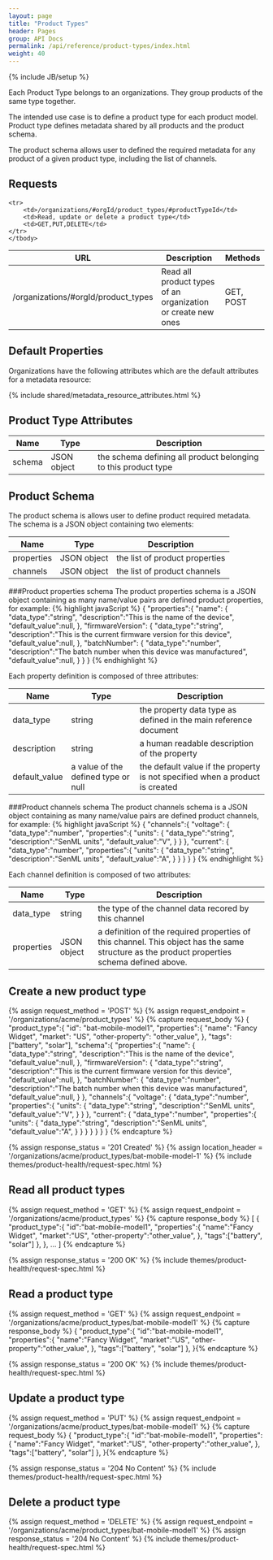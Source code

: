 ```yaml
---
layout: page
title: "Product Types"
header: Pages
group: API Docs
permalink: /api/reference/product-types/index.html
weight: 40
---
```

{% include JB/setup %}

Each Product Type belongs to an organizations.  They group products of the same type together.

The intended use case is to define a product type for each product model.  Product type defines metadata
shared by all products and the product schema.

The product schema allows user to defined the required metadata for any product of a given product type, including
the list of channels.

Requests
--------

<table class="content">
    <thead>
    <tr>
        <th><strong>URL</strong></th>
        <th><strong>Description</strong></th>
        <th><strong>Methods</strong></th>
    </tr>
    </thead>
    <tbody>
    <tr>
        <td>/organizations/#orgId/product_types</td>
        <td>Read all product types of an organization or create new ones</td>
        <td>GET, POST</td>
    </tr>

    <tr>
        <td>/organizations/#orgId/product_types/#productTypeId</td>
        <td>Read, update or delete a product type</td>
        <td>GET,PUT,DELETE</td>
    </tr>
    </tbody>
</table>


Default Properties
------------------

Organizations have the following attributes which are the default attributes for a metadata resource:

{% include shared/metadata_resource_attributes.html %}

Product Type Attributes
-----------------------

<table class="content">
    <thead>
    <tr>
        <th><strong>Name</strong></th>
        <th><strong>Type</strong></th>
        <th><strong>Description</strong></th>
    </tr>
    </thead>
    <tbody>
    <tr>
        <td>schema</td>
        <td>JSON object</td>
        <td>the schema defining all product belonging to this product type</td>
    </tr>
    </tbody>
</table>

Product Schema
--------------
The product schema is allows user to define product required metadata.  The schema is a JSON object containing
two elements:

<table class="content">
    <thead>
    <tr>
        <th><strong>Name</strong></th>
        <th><strong>Type</strong></th>
        <th><strong>Description</strong></th>
    </tr>
    </thead>
    <tbody>
    <tr>
        <td>properties</td>
        <td>JSON object</td>
        <td>the list of product properties</td>
    </tr>
    <tr>
        <td>channels</td>
        <td>JSON object</td>
        <td>the list of product channels</td>
    </tr>
    </tbody>
</table>

###Product properties schema
The product properties schema is a JSON object containing as many name/value pairs are defined product properties,
for example:
{% highlight javaScript %}
{
    "properties":{
        "name": {
            "data_type":"string",
            "description":"This is the name of the device",
            "default_value":null,
        },
        "firmwareVersion": {
            "data_type":"string",
            "description":"This is the current firmware version for this device",
            "default_value":null,
        },
        "batchNumber": {
            "data_type":"number",
            "description":"The batch number when this device was manufactured",
            "default_value":null,
        }
    }
}
{% endhighlight %}


Each property definition is composed of three attributes:

<table class="content">
    <thead>
    <tr>
        <th><strong>Name</strong></th>
        <th><strong>Type</strong></th>
        <th><strong>Description</strong></th>
    </tr>
    </thead>
    <tbody>
    <tr>
        <td>data_type</td>
        <td>string</td>
        <td>the property data type as defined in the main reference document</td>
    </tr>
    <tr>
        <td>description</td>
        <td>string</td>
        <td>a human readable description of the property</td>
    </tr>
    <tr>
        <td>default_value</td>
        <td>a value of the defined type or null</td>
        <td>the default value if the property is not specified when a product is created</td>
    </tr>
    </tbody>
</table>

###Product channels schema
The product channels schema is a JSON object containing as many name/value pairs are defined product channels,
for example:
{% highlight javaScript %}
{
    "channels":{
        "voltage": {
            "data_type":"number",
            "properties":{
                "units": {
                    "data_type":"string",
                    "description":"SenML units",
                    "default_value":"V",
                }
            }
        },
        "current": {
            "data_type":"number",
            "properties":{
                "units": {
                    "data_type":"string",
                    "description":"SenML units",
                    "default_value":"A",
                }
            }
        }
    }
}
{% endhighlight %}


Each channel definition is composed of two attributes:

<table class="content">
    <thead>
    <tr>
        <th><strong>Name</strong></th>
        <th><strong>Type</strong></th>
        <th><strong>Description</strong></th>
    </tr>
    </thead>
    <tbody>
    <tr>
        <td>data_type</td>
        <td>string</td>
        <td>the type of the channel data recored by this channel</td>
    </tr>
    <tr>
        <td>properties</td>
        <td>JSON object</td>
        <td>a definition of the required properties of this channel.
        This object has the same structure as the product properties schema defined above.
        </td>
    </tr>
    </tbody>
</table>




Create a new product type
-------------------------

{% assign request_method = 'POST' %}
{% assign request_endpoint = '/organizations/acme/product_types' %}
{% capture request_body %}
{
    "product_type":{
	 "id": "bat-mobile-model1",
        "properties":{
            "name": "Fancy Widget",
            "market": "US",
            "other-property": "other_value",
        },
        "tags":["battery", "solar"],
        "schema":{
            "properties":{
                "name": {
                    "data_type":"string",
                    "description":"This is the name of the device",
                    "default_value":null,
                },
                "firmwareVersion": {
                    "data_type":"string",
                    "description":"This is the current firmware version for this device",
                    "default_value":null,
                },
                "batchNumber": {
                    "data_type":"number",
                    "description":"The batch number when this device was manufactured",
                    "default_value":null,
                }
            },
            "channels":{
                "voltage": {
                    "data_type":"number",
                    "properties":{
                        "units": {
                            "data_type":"string",
                            "description":"SenML units",
                            "default_value":"V",
                        }
                    }
                },
                "current": {
                    "data_type":"number",
                    "properties":{
                        "units": {
                            "data_type":"string",
                            "description":"SenML units",
                            "default_value":"A",
                        }
                    }
                }
            }
        }
    }
}
{% endcapture %}

{% assign response_status = '201 Created' %}
{% assign location_header = '/organizations/acme/product_types/bat-mobile-model-1' %}
{% include themes/product-health/request-spec.html %}

Read all product types
----------------------

{% assign request_method = 'GET' %}
{% assign request_endpoint = '/organizations/acme/product_types' %}
{% capture response_body %}
[
    {
        "product_type":{
            "id":"bat-mobile-model1",
            "properties":{
                "name":"Fancy Widget",
                "market":"US",
                "other-property":"other_value",
            },
            "tags":["battery", "solar"]
        },
    },
    ...
]
{% endcapture %}

{% assign response_status = '200 OK' %}
{% include themes/product-health/request-spec.html %}

Read a product type
-------------------

{% assign request_method = 'GET' %}
{% assign request_endpoint = '/organizations/acme/product_types/bat-mobile-model1' %}
{% capture response_body %}
{
    "product_type":{
        "id":"bat-mobile-model1",
        "properties":{
            "name":"Fancy Widget",
            "market":"US",
            "other-property":"other_value",
        },
        "tags":["battery", "solar"]
    },
}{% endcapture %}

{% assign response_status = '200 OK' %}
{% include themes/product-health/request-spec.html %}

Update a product type
---------------------

{% assign request_method = 'PUT' %}
{% assign request_endpoint = '/organizations/acme/product_types/bat-mobile-model1' %}
{% capture request_body %}
{
    "product_type":{
        "id":"bat-mobile-model1",
        "properties":{
            "name":"Fancy Widget",
            "market":"US",
            "other-property":"other_value",
        },
        "tags":["battery", "solar"]
    },
}{% endcapture %}

{% assign response_status = '204 No Content' %}
{% include themes/product-health/request-spec.html %}

Delete a product type
---------------------

{% assign request_method = 'DELETE' %}
{% assign request_endpoint = '/organizations/acme/product_types/bat-mobile-model1' %}
{% assign response_status = '204 No Content' %}
{% include themes/product-health/request-spec.html %}